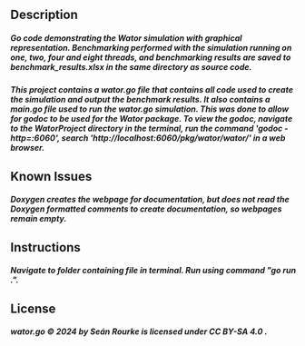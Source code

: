 ## Description

##### Go code demonstrating the Wator simulation with graphical representation. Benchmarking performed with the simulation running on one, two, four and eight threads, and benchmarking results are saved to benchmark_results.xlsx in the same directory as source code.

##### This project contains a wator.go file that contains all code used to create the simulation and output the benchmark results. It also contains a main.go file used to run the wator.go simulation. This was done to allow for godoc to be used for the Wator package. To view the godoc, navigate to the WatorProject directory in the terminal, run the command 'godoc -http=:6060', search 'http://localhost:6060/pkg/wator/wator/' in a web browser.

## Known Issues

##### Doxygen creates the webpage for documentation, but does not read the Doxygen formatted comments to create documentation, so webpages remain empty.

## Instructions

##### Navigate to folder containing file in terminal. Run using command "go run .".

## License

##### wator.go © 2024 by Seán Rourke is licensed under CC BY-SA 4.0 .